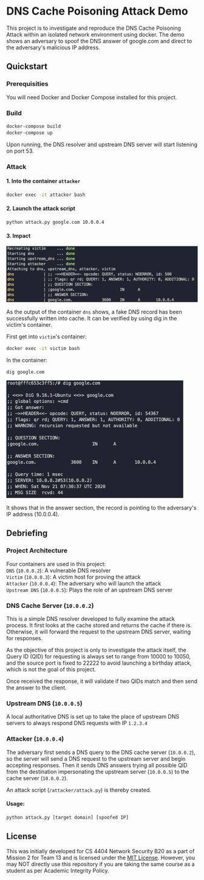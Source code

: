 DNS Cache Poisoning Attack Demo
===============================

This project is to investigate and reproduce the DNS Cache Poisoning Attack within an isolated network environment using docker. The demo shows an adversary to spoof the DNS answer of google.com and direct to the adversary's malicious IP address.

## Quickstart

### Prerequisities

You will need Docker and Docker Compose installed for this project.

### Build

```bash
docker-compose build
docker-compose up
```
Upon running, the DNS resolver and upstream DNS server will start listening on port 53.

### Attack

#### 1. Into the container `attacker`

```bash
docker exec -it attacker bash
```

#### 2. Launch the attack script

```bash
python attack.py google.com 10.0.0.4
```

#### 3. Impact

![](/screenshots/1.png)

As the output of the container `dns` shows, a fake DNS record has been successfully written into cache. It can be verified by using dig in the victim's container.

First get into `victim`'s container:

```bash
docker exec -it victim bash
```

In the container:

```bash
dig google.com
```

![](/screenshots/2.png)

It shows that in the answer section, the record is pointing to the adversary's IP address (10.0.0.4).

## Debriefing

### Project Architecture

Four containers are used in this project:\
`DNS` (`10.0.0.2`): A vulnerable DNS resolver\
`Victim` (`10.0.0.3`): A victim host for proving the attack\
`Attacker` (`10.0.0.4`): The adversary who will launch the attack\
`Upstream DNS` (`10.0.0.5`): Plays the role of an upstream DNS server

### DNS Cache Server (`10.0.0.2`)

This is a simple DNS resolver developed to fully examine the attack process. It first looks at the cache stored and returns the cache if there is. Otherwise, it will forward the request to the upstream DNS server, waiting for responses.

As the objective of this project is only to investigate the attack itself, the Query ID (QID) for requesting is always set to range from 10000 to 10050, and the source port is fixed to 22222 to avoid launching a birthday attack, which is not the goal of this project.

Once received the response, it will validate if two QIDs match and then send the answer to the client.

### Upstream DNS (`10.0.0.5`)

A local authoritative DNS is set up to take the place of upstream DNS servers to always respond DNS requests with IP `1.2.3.4`

### Attacker (`10.0.0.4`)

The adversary first sends a DNS query to the DNS cache server (`10.0.0.2`), so the server will send a DNS request to the upstream server and begin accepting responses. Then it sends DNS answers trying all possible QID from the destination impersonating the upstream server (`10.0.0.5`) to the cache server (`10.0.0.2`).

An attack script (`/attacker/attack.py`) is thereby created.

#### Usage:
```bash
python attack.py [target domain] [spoofed IP]
```

## License

This was initially developed for CS 4404 Network Security B20 as a part of Mission 2 for Team 13 and is licensed under the [MIT License](LICENSE). However, you may NOT directly use this repository if you are taking the same course as a student as per Academic Integrity Policy.
